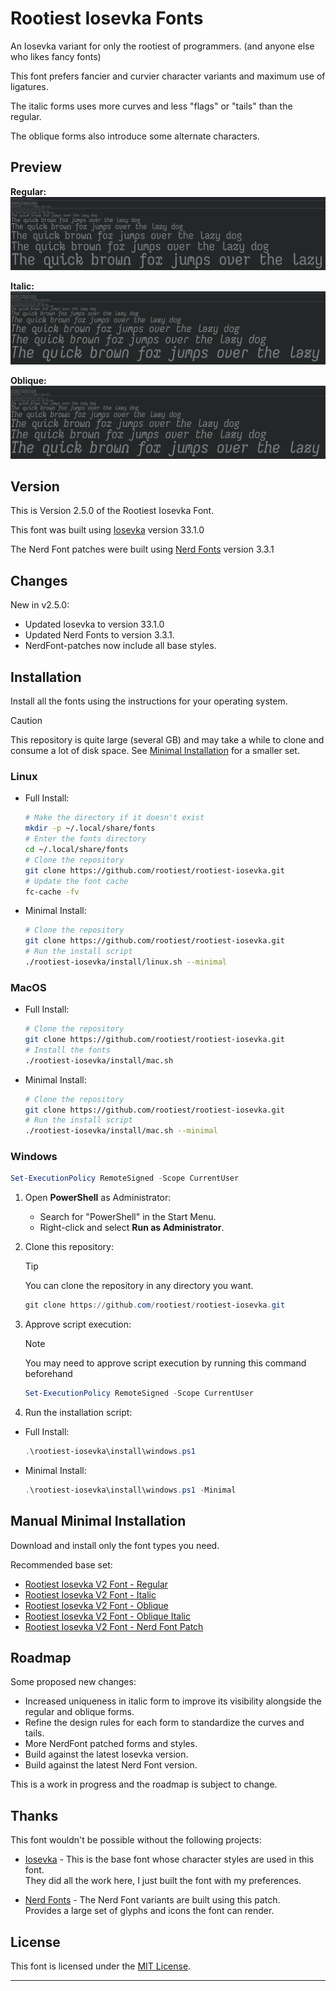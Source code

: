 # Rootiest Iosevka Fonts

An Iosevka variant for only the rootiest of programmers.
(and anyone else who likes fancy fonts)

This font prefers fancier and curvier character variants and maximum use of ligatures.

The italic forms uses more curves and less "flags" or "tails" than the regular.

The oblique forms also introduce some alternate characters.

## Preview

**Regular:**
![Rootiest Iosevka V2 Font - Regular](./preview/iosevka-v2-regular.png)

**Italic:**
![Rootiest Iosevka V2 Font - Italic](./preview/iosevka-v2-italic.png)

**Oblique:**
![Rootiest Iosevka V2 Font - Oblique](./preview/iosevka-v2-oblique.png)

## Version

This is Version 2.5.0 of the Rootiest Iosevka Font.

This font was built using
[Iosevka](https://github.com/be5invis/Iosevka) version 33.1.0

The Nerd Font patches were built using
[Nerd Fonts](https://github.com/ryanoasis/nerd-fonts) version 3.3.1

## Changes

New in v2.5.0:

- Updated Iosevka to version 33.1.0
- Updated Nerd Fonts to version 3.3.1.
- NerdFont-patches now include all base styles.

## Installation

Install all the fonts using the instructions for your operating system.

> [!CAUTION]
> This repository is quite large (several GB)
> and may take a while to clone and consume a lot of disk space.
> See [Minimal Installation](#manual-minimal-installation) for a smaller set.

### Linux

- Full Install:

  ```bash
  # Make the directory if it doesn't exist
  mkdir -p ~/.local/share/fonts
  # Enter the fonts directory
  cd ~/.local/share/fonts
  # Clone the repository
  git clone https://github.com/rootiest/rootiest-iosevka.git
  # Update the font cache
  fc-cache -fv
  ```

- Minimal Install:

  ```bash
  # Clone the repository
  git clone https://github.com/rootiest/rootiest-iosevka.git
  # Run the install script
  ./rootiest-iosevka/install/linux.sh --minimal
  ```

### MacOS

- Full Install:

  ```bash
  # Clone the repository
  git clone https://github.com/rootiest/rootiest-iosevka.git
  # Install the fonts
  ./rootiest-iosevka/install/mac.sh
  ```

- Minimal Install:

  ```bash
  # Clone the repository
  git clone https://github.com/rootiest/rootiest-iosevka.git
  # Run the install script
  ./rootiest-iosevka/install/mac.sh --minimal
  ```

### Windows

```powershell
Set-ExecutionPolicy RemoteSigned -Scope CurrentUser
```

1. Open **PowerShell** as Administrator:

   - Search for "PowerShell" in the Start Menu.
   - Right-click and select **Run as Administrator**.

2. Clone this repository:

   > [!TIP]
   > You can clone the repository in any directory you want.

   ```powershell
   git clone https://github.com/rootiest/rootiest-iosevka.git
   ```

3. Approve script execution:

   > [!NOTE]
   > You may need to approve script execution by running this command
   > beforehand

   ```powershell
   Set-ExecutionPolicy RemoteSigned -Scope CurrentUser
   ```

4. Run the installation script:

- Full Install:

  ```powershell
  .\rootiest-iosevka\install\windows.ps1
  ```

- Minimal Install:

  ```powershell
  .\rootiest-iosevka\install\windows.ps1 -Minimal
  ```

## Manual Minimal Installation

Download and install only the font types you need.

Recommended base set:

- [Rootiest Iosevka V2 Font - Regular](./TTF/IosevkaRootiestV2-Regular.ttf)
- [Rootiest Iosevka V2 Font - Italic](./TTF/IosevkaRootiestV2-Italic.ttf)
- [Rootiest Iosevka V2 Font - Oblique](./TTF/IosevkaRootiestV2-Oblique.ttf)
- [Rootiest Iosevka V2 Font - Oblique Italic](./TTF/IosevkaRootiestV2-ObliqueItalic.ttf)
- [Rootiest Iosevka V2 Font - Nerd Font Patch](./NerdFont/IosevkaRootiestV2NerdFont-Regular.ttf)

## Roadmap

Some proposed new changes:

- Increased uniqueness in italic form to improve its visibility alongside
  the regular and oblique forms.
- Refine the design rules for each form to standardize the curves and tails.
- More NerdFont patched forms and styles.
- Build against the latest Iosevka version.
- Build against the latest Nerd Font version.

This is a work in progress and the roadmap is subject to change.

## Thanks

This font wouldn't be possible without the following projects:

- [Iosevka](https://github.com/be5invis/Iosevka) -
  This is the base font whose character styles are used in this font.  
  They did all the work here, I just built the font with my preferences.

- [Nerd Fonts](https://github.com/ryanoasis/nerd-fonts) -
  The Nerd Font variants are built using this patch.  
  Provides a large set of glyphs and icons the font can render.

## License

This font is licensed under the [MIT License](./LICENSE).

---
